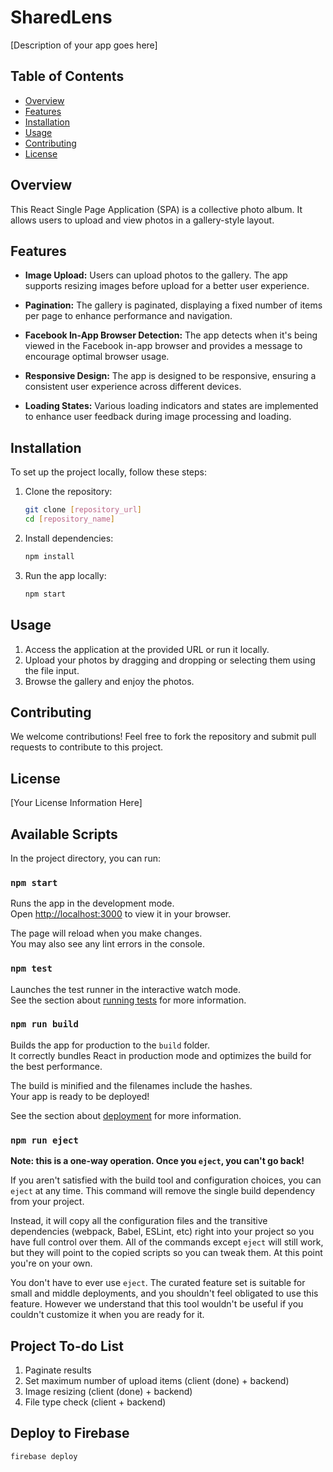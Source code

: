 # SharedLens

[Description of your app goes here]

## Table of Contents

- [Overview](#overview)
- [Features](#features)
- [Installation](#installation)
- [Usage](#usage)
- [Contributing](#contributing)
- [License](#license)

## Overview

This React Single Page Application (SPA) is a collective photo album. It allows users to upload and view photos in a gallery-style layout.

## Features

- **Image Upload:**
  Users can upload photos to the gallery. The app supports resizing images before upload for a better user experience.

- **Pagination:**
  The gallery is paginated, displaying a fixed number of items per page to enhance performance and navigation.

- **Facebook In-App Browser Detection:**
  The app detects when it's being viewed in the Facebook in-app browser and provides a message to encourage optimal browser usage.

- **Responsive Design:**
  The app is designed to be responsive, ensuring a consistent user experience across different devices.

- **Loading States:**
  Various loading indicators and states are implemented to enhance user feedback during image processing and loading.

## Installation

To set up the project locally, follow these steps:

1. Clone the repository:

    ```bash
    git clone [repository_url]
    cd [repository_name]
    ```

2. Install dependencies:

    ```bash
    npm install
    ```

3. Run the app locally:

    ```bash
    npm start
    ```

## Usage

1. Access the application at the provided URL or run it locally.
2. Upload your photos by dragging and dropping or selecting them using the file input.
3. Browse the gallery and enjoy the photos.

## Contributing

We welcome contributions! Feel free to fork the repository and submit pull requests to contribute to this project.

## License

[Your License Information Here]

## Available Scripts

In the project directory, you can run:

### `npm start`

Runs the app in the development mode.\
Open [http://localhost:3000](http://localhost:3000) to view it in your browser.

The page will reload when you make changes.\
You may also see any lint errors in the console.

### `npm test`

Launches the test runner in the interactive watch mode.\
See the section about [running tests](https://facebook.github.io/create-react-app/docs/running-tests) for more information.

### `npm run build`

Builds the app for production to the `build` folder.\
It correctly bundles React in production mode and optimizes the build for the best performance.

The build is minified and the filenames include the hashes.\
Your app is ready to be deployed!

See the section about [deployment](https://facebook.github.io/create-react-app/docs/deployment) for more information.

### `npm run eject`

**Note: this is a one-way operation. Once you `eject`, you can't go back!**

If you aren't satisfied with the build tool and configuration choices, you can `eject` at any time. This command will remove the single build dependency from your project.

Instead, it will copy all the configuration files and the transitive dependencies (webpack, Babel, ESLint, etc) right into your project so you have full control over them. All of the commands except `eject` will still work, but they will point to the copied scripts so you can tweak them. At this point you're on your own.

You don't have to ever use `eject`. The curated feature set is suitable for small and middle deployments, and you shouldn't feel obligated to use this feature. However we understand that this tool wouldn't be useful if you couldn't customize it when you are ready for it.

## Project To-do List

1. Paginate results
2. Set maximum number of upload items (client (done) + backend)
3. Image resizing (client (done) + backend)
4. File type check (client + backend)

## Deploy to Firebase

`firebase deploy`
